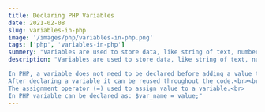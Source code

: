 ```yaml
---
title: Declaring PHP Variables
date: 2021-02-08
slug: variables-in-php
image: '/images/php/variables-in-php.png'
tags: ['php', 'variables-in-php']
summery: "Variables are used to store data, like string of text, numbers, etc. Variable values can change over the course of a script."
description: "Variables are used to store data, like string of text, numbers, etc. Variable values can change over the course of a script. <div class='h-4'></div><strong>Here're some important things to know about variables:</strong><br><br>

In PHP, a variable does not need to be declared before adding a value to it. PHP automatically converts the variable to the correct data type, depending on its value.
After declaring a variable it can be reused throughout the code.<br><br>
The assignment operator (=) used to assign value to a variable.<br>
In PHP variable can be declared as: $var_name = value;"
---
```

